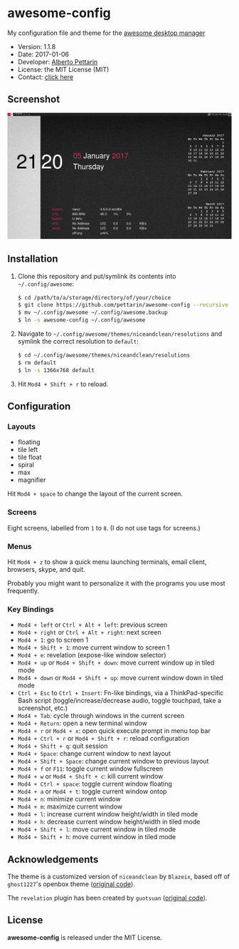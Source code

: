 # awesome-config

My configuration file and theme for the [awesome desktop manager](https://awesomewm.org/)

* Version: 1.1.8
* Date: 2017-01-06
* Developer: [Alberto Pettarin](http://www.albertopettarin.it/)
* License: the MIT License (MIT)
* Contact: [click here](http://www.albertopettarin.it/contact.html)


## Screenshot

![Screenshot of awesome on my X120e laptop](screenshot.png)


## Installation

1. Clone this repository and put/symlink its contents into ``~/.config/awesome``:

    ```bash
    $ cd /path/to/a/storage/directory/of/your/choice
    $ git clone https://github.com/pettarin/awesome-config --recursive
    $ mv ~/.config/awesome ~/.config/awesome.backup
    $ ln -s awesome-config ~/.config/awesome
    ```

2. Navigate to ``~/.config/awesome/themes/niceandclean/resolutions``
   and symlink the correct resolution to ``default``:

    ```bash
    $ cd ~/.config/awesome/themes/niceandclean/resolutions
    $ rm default
    $ ln -s 1366x768 default
    ```

3. Hit ``Mod4 + Shift + r`` to reload.


## Configuration

### Layouts

* floating
* tile left
* tile float
* spiral
* max
* magnifier

Hit ``Mod4 + space`` to change the layout of the current screen.

### Screens

Eight screens, labelled from ``1`` to ``8``.
(I do not use tags for screens.)

### Menus

Hit ``Mod4 + z`` to show a quick menu launching
terminals, email client, browsers, skype, and quit.

Probably you might want to personalize it
with the programs you use most frequently.

### Key Bindings

* ``Mod4 + left`` or ``Ctrl + Alt + left``: previous screen
* ``Mod4 + right`` or ``Ctrl + Alt + right``: next screen
* ``Mod4 + 1``: go to screen 1
* ``Mod4 + Shift + 1``: move current window to screen 1
* ``Mod4 + e``: revelation (expose-like window selector)
* ``Mod4 + up`` or ``Mod4 + Shift + down``: move current window up in tiled mode
* ``Mod4 + down`` or ``Mod4 + Shift + up``: move current window down in tiled mode
* ``Ctrl + Esc`` to ``Ctrl + Insert``: Fn-like bindings, via a ThinkPad-specific Bash script (toggle/increase/decrease audio, toggle touchpad, take a screenshot, etc.)
* ``Mod4 + Tab``: cycle through windows in the current screen
* ``Mod4 + Return``: open a new terminal window
* ``Mod4 + r`` or ``Mod4 + x``: open quick execute prompt in menu top bar
* ``Mod4 + Ctrl + r`` or ``Mod4 + Shift + r``: reload configuration
* ``Mod4 + Shift + q``: quit session
* ``Mod4 + Space``: change current window to next layout
* ``Mod4 + Shift + Space``: change current window to previous layout
* ``Mod4 + f`` or ``F11``: toggle current window fullscreen
* ``Mod4 + w`` or ``Mod4 + Shift + c``: kill current window
* ``Mod4 + Ctrl + space``: toggle current window floating
* ``Mod4 + a`` or ``Mod4 + t``: toggle current window ontop
* ``Mod4 + n``: minimize current window
* ``Mod4 + m``: maximize current window
* ``Mod4 + l``: increase current window height/width in tiled mode
* ``Mod4 + h``: decrease current window height/width in tiled mode
* ``Mod4 + Shift + l``: move current window in tiled mode
* ``Mod4 + Shift + h``: move current window in tiled mode


## Acknowledgements

The theme is a customized version of ``niceandclean`` by ``Blazeix``,
based off of ``ghost1227``'s openbox theme
([original code](https://github.com/waf/nice-and-clean-theme)).

The ``revelation`` plugin has been created by ``guotsuan``
([original code](https://github.com/guotsuan/awesome-revelation)).


## License

**awesome-config** is released under the MIT License.



